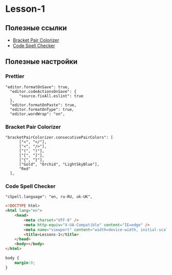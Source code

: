 # Lesson-1

## Полезные ссылки

- [Bracket Pair Colorizer](https://marketplace.visualstudio.com/items?itemName=CoenraadS.bracket-pair-colorizer)
- [Code Spell Checker](https://marketplace.visualstudio.com/items?itemName=streetsidesoftware.code-spell-checker)

## Полезные настройки

### Prettier
  ```
 "editor.formatOnSave": true,
    "editor.codeActionsOnSave": {
        "source.fixAll.eslint": true
    },
    "editor.formatOnPaste": true,
    "editor.formatOnType": true,
    "editor.wordWrap": "on",
  ```

### Bracket Pair Colorizer
  ```
"bracketPairColorizer.consecutivePairColors": [
        ["<", "</"],
        ["<", "/>"],
        ["(", ")"],
        ["[", "]"],
        ["{", "}"],
        ["Gold", "Orchid", "LightSkyBlue"],
        "Red"
    ],
  ```

### Code Spell Checker
  ```
"cSpell.language": "en, ru-RU, uk-UK",
  ```

```html
<!DOCTYPE html>
<html lang="en">
    <head>
        <meta charset="UTF-8" />
        <meta http-equiv="X-UA-Compatible" content="IE=edge" />
        <meta name="viewport" content="width=device-width, initial-scale=1.0" />
        <title>Lessons-1</title>
    </head>
    <body></body>
</html>
```

```css
body {
    margin:0;
}
```
